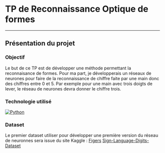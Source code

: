 # TP de Reconnaissance Optique de formes

---

## Présentation du projet

### Objectif

Le but de ce TP est de développer une méthode permettant la reconnaisance de formes. Pour ma part, je développerais un réseaux de neurones pour faire de la reconnaissance de chiffre faite par une main donc des chiffres entre 0 et 5. Par exemple pour une main avec trois doigts de lever, le réseau de neurones devra donner le chiffre trois.

### Technologie utilisé

[![Python](https://img.shields.io/badge/Python-3.12.3-blue.svg)](https://www.python.org/)

### Dataset

Le premier dataset utiliser pour développer une première version du réseau de neuronnes sera issue du site Kaggle : [Figers](https://www.kaggle.com/datasets/koryakinp/fingers)
[Sign-Language-Digits-Dataset](https://github.com/ardamavi/Sign-Language-Digits-Dataset)
